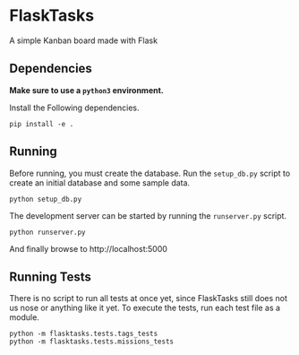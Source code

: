 # FlaskTasks

A simple Kanban board made with Flask


## Dependencies

**Make sure to use a `python3` environment.**

Install the Following dependencies.

`pip install -e .`

## Running

Before running, you must create the database. Run the `setup_db.py` script to create an initial database and some sample data.
```
python setup_db.py
```

The development server can be started by running the `runserver.py` script.
```
python runserver.py
```

And finally browse to http://localhost:5000

## Running Tests

There is no script to run all tests at once yet, since FlaskTasks still does not us nose or anything like it yet. To execute the tests, run each test file as a module.

```
python -m flasktasks.tests.tags_tests
python -m flasktasks.tests.missions_tests
```
